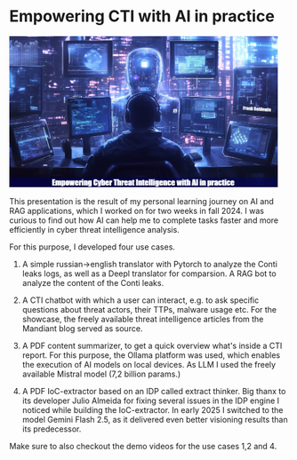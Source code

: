 # Empowering CTI with AI in practice

<img src="https://github.com/fboldewin/Empowering-CTI-with-AI-in-practice/blob/main/Titel.png" height="272" width="483">

This presentation is the result of my personal learning journey on AI and RAG applications, which I worked on for two weeks in fall 2024.
I was curious to find out how AI can help me to complete tasks faster and more efficiently in cyber threat intelligence analysis.

For this purpose, I developed four use cases.

 1. A simple russian->english translator with Pytorch to analyze the Conti leaks logs, as well as a Deepl translator for comparsion.
     A RAG bot to analyze the content of the Conti leaks.

 2. A CTI chatbot with which a user can interact, e.g. to ask specific questions about threat actors, their TTPs, malware usage etc.
    For the showcase, the freely available threat intelligence articles from the Mandiant blog served as source.

 3. A PDF content summarizer, to get a quick overview what's inside a CTI report.
    For this purpose, the Ollama platform was used, which enables the execution of AI models on local devices.
    As LLM I used the freely available Mistral model (7,2 billion params.)

 4. A PDF IoC-extractor based on an IDP called extract thinker.
    Big thanx to its developer Julio Almeida for fixing several issues in the IDP engine I noticed while building the IoC-extractor.
    In early 2025 I switched to the model Gemini Flash 2.5, as it delivered even better visioning results than its predecessor.

Make sure to also checkout the demo videos for the use cases 1,2 and 4.
